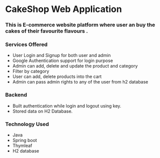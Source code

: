 <h1>CakeShop Web Application</h1>
<h3>This is E-commerce website platform where user an buy the cakes of their favourite flavours .</h3>

<h3>Services Offered</h3>

- User Login and Signup for both user and admin
- Google Authentication support for login purpose
- Admin can add, delete and update the product and category
- Filter by category
- User can add, delete products into the cart
- Admin can pass admin rights to any of the user from h2 database

<h3>Backend</h3>

- Built authentication while login and logout using key.
- Stored data on H2 Database.

<h3>Technology Used</h3>

- Java
- Spring boot
- Thymleaf
- H2 database


